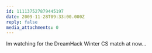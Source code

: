 ```yaml
---
id: 111137527879445197
date: 2009-11-28T09:33:00.000Z
reply: false
media_attachments: 0
---
```


Im watching for the DreamHack Winter CS match at now... ​​​​


